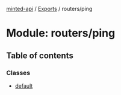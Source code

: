 [minted-api](../README.md) / [Exports](../modules.md) / routers/ping

# Module: routers/ping

## Table of contents

### Classes

- [default](../classes/routers_ping.default.md)
